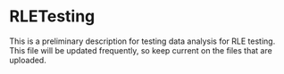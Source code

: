 # RLETesting

This is a preliminary description for testing data analysis for RLE testing. 
This file will be updated frequently, so keep current on the files that are uploaded. 
